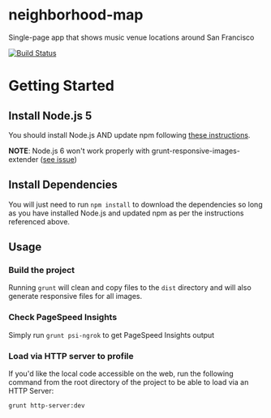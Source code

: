 # neighborhood-map
Single-page app that shows music venue locations around San Francisco

[![Build Status](https://travis-ci.org/justinharringa/neighborhood-map.svg?branch=master)](https://travis-ci.org/justinharringa/neighborhood-map)

# Getting Started

## Install Node.js 5
You should install Node.js AND update npm following 
[these instructions](https://docs.npmjs.com/getting-started/installing-node).

**NOTE**: Node.js 6 won't work properly with grunt-responsive-images-extender 
([see issue](https://github.com/stephanmax/grunt-responsive-images-extender/issues/12))

## Install Dependencies
You will just need to run `npm install` to download the dependencies so 
long as you have installed Node.js and updated npm as per the 
instructions referenced above.

## Usage 

### Build the project
Running `grunt` will clean and copy files to the `dist` directory and 
will also generate responsive files for all images.

### Check PageSpeed Insights
Simply run `grunt psi-ngrok` to get PageSpeed Insights output

### Load via HTTP server to profile
If you'd like the local code accessible on the web, run the following 
command from the root directory of the project to be able to load via 
an HTTP Server:

```grunt http-server:dev```